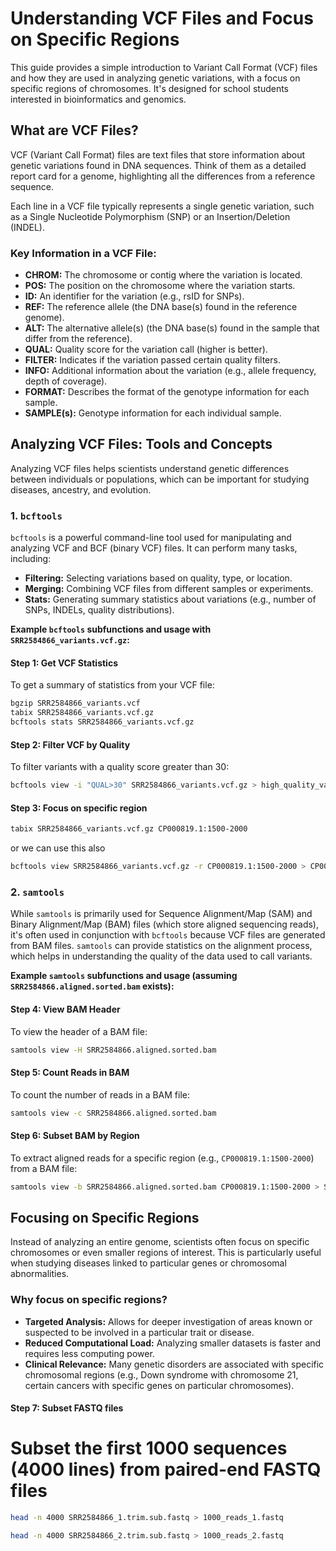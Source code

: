 # Understanding VCF Files and Focus on Specific Regions

This guide provides a simple introduction to Variant Call Format (VCF) files and how they are used in analyzing genetic variations, with a focus on specific regions of chromosomes. It's designed for school students interested in bioinformatics and genomics.

## What are VCF Files?

VCF (Variant Call Format) files are text files that store information about genetic variations found in DNA sequences. Think of them as a detailed report card for a genome, highlighting all the differences from a reference sequence.

Each line in a VCF file typically represents a single genetic variation, such as a Single Nucleotide Polymorphism (SNP) or an Insertion/Deletion (INDEL).

### Key Information in a VCF File:

*   **CHROM:** The chromosome or contig where the variation is located.
*   **POS:** The position on the chromosome where the variation starts.
*   **ID:** An identifier for the variation (e.g., rsID for SNPs).
*   **REF:** The reference allele (the DNA base(s) found in the reference genome).
*   **ALT:** The alternative allele(s) (the DNA base(s) found in the sample that differ from the reference).
*   **QUAL:** Quality score for the variation call (higher is better).
*   **FILTER:** Indicates if the variation passed certain quality filters.
*   **INFO:** Additional information about the variation (e.g., allele frequency, depth of coverage).
*   **FORMAT:** Describes the format of the genotype information for each sample.
*   **SAMPLE(s):** Genotype information for each individual sample.

## Analyzing VCF Files: Tools and Concepts

Analyzing VCF files helps scientists understand genetic differences between individuals or populations, which can be important for studying diseases, ancestry, and evolution.

### 1. `bcftools`

`bcftools` is a powerful command-line tool used for manipulating and analyzing VCF and BCF (binary VCF) files. It can perform many tasks, including:

*   **Filtering:** Selecting variations based on quality, type, or location.
*   **Merging:** Combining VCF files from different samples or experiments.
*   **Stats:** Generating summary statistics about variations (e.g., number of SNPs, INDELs, quality distributions).

**Example `bcftools` subfunctions and usage with `SRR2584866_variants.vcf.gz`:**

#### Step 1: Get VCF Statistics

To get a summary of statistics from your VCF file:

```bash
bgzip SRR2584866_variants.vcf
tabix SRR2584866_variants.vcf.gz
bcftools stats SRR2584866_variants.vcf.gz
```

#### Step 2: Filter VCF by Quality

To filter variants with a quality score greater than 30:

```bash
bcftools view -i "QUAL>30" SRR2584866_variants.vcf.gz > high_quality_variants.vcf
```

#### Step 3: Focus on specific region

```bash
tabix SRR2584866_variants.vcf.gz CP000819.1:1500-2000
```
or we can use this also

```bash
bcftools view SRR2584866_variants.vcf.gz -r CP000819.1:1500-2000 > CP000819.1_1500_2000_variants.vcf
```

### 2. `samtools`

While `samtools` is primarily used for Sequence Alignment/Map (SAM) and Binary Alignment/Map (BAM) files (which store aligned sequencing reads), it's often used in conjunction with `bcftools` because VCF files are generated from BAM files. `samtools` can provide statistics on the alignment process, which helps in understanding the quality of the data used to call variants.

**Example `samtools` subfunctions and usage (assuming `SRR2584866.aligned.sorted.bam` exists):**

#### Step 4: View BAM Header

To view the header of a BAM file:

```bash
samtools view -H SRR2584866.aligned.sorted.bam
```

#### Step 5: Count Reads in BAM

To count the number of reads in a BAM file:

```bash
samtools view -c SRR2584866.aligned.sorted.bam
```

#### Step 6: Subset BAM by Region

To extract aligned reads for a specific region (e.g., `CP000819.1:1500-2000`) from a BAM file:

```bash
samtools view -b SRR2584866.aligned.sorted.bam CP000819.1:1500-2000 > SRR2584866_subset.bam
```

##  Focusing on Specific Regions

Instead of analyzing an entire genome, scientists often focus on specific chromosomes or even smaller regions of interest. This is particularly useful when studying diseases linked to particular genes or chromosomal abnormalities.

### Why focus on specific regions?

*   **Targeted Analysis:** Allows for deeper investigation of areas known or suspected to be involved in a particular trait or disease.
*   **Reduced Computational Load:** Analyzing smaller datasets is faster and requires less computing power.
*   **Clinical Relevance:** Many genetic disorders are associated with specific chromosomal regions (e.g., Down syndrome with chromosome 21, certain cancers with specific genes on particular chromosomes).

#### Step 7: Subset FASTQ files
# Subset the first 1000 sequences (4000 lines) from paired-end FASTQ files
```bash
head -n 4000 SRR2584866_1.trim.sub.fastq > 1000_reads_1.fastq

head -n 4000 SRR2584866_2.trim.sub.fastq > 1000_reads_2.fastq
```
